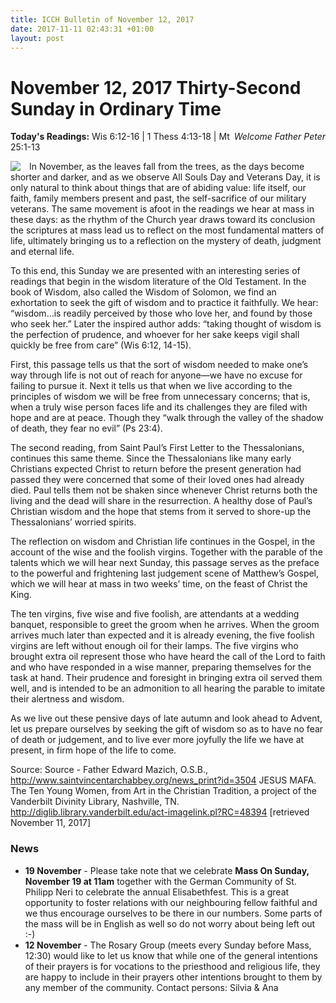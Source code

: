```yaml
---
title: ICCH Bulletin of November 12, 2017
date: 2017-11-11 02:43:31 +01:00
layout: post
---
```


# November 12, 2017 Thirty-Second Sunday in Ordinary Time
<span style="float: right"><em>Welcome Father Peter</em></span>
**Today's Readings:** Wis 6:12-16 | 1 Thess 4:13-18 | Mt 25:1-13


<img style="float: left; margin-right: 1em;" src="http://diglib.library.vanderbilt.edu/cdri/jpeg/Mafa062.jpg">

In November, as the leaves fall from the trees, as the days become shorter and darker, and as we observe All Souls Day and Veterans Day, it is only natural to think about things that are of abiding value: life itself, our faith, family members present and past, the self-sacrifice of our military veterans. The same movement is afoot in the readings we hear at mass in these days: as the rhythm of the Church year draws toward its conclusion the scriptures at mass lead us to reflect on the most fundamental matters of life, ultimately bringing us to a reflection on the mystery of death, judgment and eternal life.

To this end, this Sunday we are presented with an interesting series of readings that begin in the wisdom literature of the Old Testament. In the book of Wisdom, also called the Wisdom of Solomon, we find an exhortation to seek the gift of wisdom and to practice it faithfully. We hear: “wisdom…is readily perceived by those who love her, and found by those who seek her.” Later the inspired author adds: “taking thought of wisdom is the perfection of prudence, and whoever for her sake keeps vigil shall quickly be free from care” (Wis 6:12, 14-15).

First, this passage tells us that the sort of wisdom needed to make one’s way through life is not out of reach for anyone—we have no excuse for failing to pursue it. Next it tells us that when we live according to the principles of wisdom we will be free from unnecessary concerns; that is, when a truly wise person faces life and its challenges they are filed with hope and are at peace. Though they “walk through the valley of the shadow of death, they fear no evil” (Ps 23:4).

The second reading, from Saint Paul’s First Letter to the Thessalonians, continues this same theme. Since the Thessalonians like many early Christians expected Christ to return before the present generation had passed they were concerned that some of their loved ones had already died. Paul tells them not be shaken since whenever Christ returns both the living and the dead will share in the resurrection. A healthy dose of Paul’s Christian wisdom and the hope that stems from it served to shore-up the Thessalonians’ worried spirits.

The reflection on wisdom and Christian life continues in the Gospel, in the account of the wise and the foolish virgins. Together with the parable of the talents which we will hear next Sunday, this passage serves as the preface to the powerful and frightening last judgement scene of Matthew’s Gospel, which we will hear at mass in two weeks’ time, on the feast of Christ the King.

The ten virgins, five wise and five foolish, are attendants at a wedding banquet, responsible to greet the groom when he arrives. When the groom arrives much later than expected and it is already evening, the five foolish virgins are left without enough oil for their lamps. The five virgins who brought extra oil represent those who have heard the call of the Lord to faith and who have responded in a wise manner, preparing themselves for the task at hand. Their prudence and foresight in bringing extra oil served them well, and is intended to be an admonition to all hearing the parable to imitate their alertness and wisdom.

As we live out these pensive days of late autumn and look ahead to Advent, let us prepare ourselves by seeking the gift of wisdom so as to have no fear of death or judgement, and to live ever more joyfully the life we have at present, in firm hope of the life to come.

Source: Source - Father Edward Mazich, O.S.B., http://www.saintvincentarchabbey.org/news_print?id=3504
JESUS MAFA. The Ten Young Women, from Art in the Christian Tradition, a project of the Vanderbilt Divinity Library, Nashville, TN. http://diglib.library.vanderbilt.edu/act-imagelink.pl?RC=48394 [retrieved November 11, 2017]

### News 

* **19 November** - Please take note that we celebrate **Mass On Sunday, November 19 at 11am** together with the German Community of St. Philipp Neri to celebrate the annual Elisabethfest. This is a great opportunity to foster relations with our neighbouring fellow faithful and we thus encourage ourselves to be there in our numbers. Some parts of the mass will be in English as well so do not worry about being left out :-)
* **12 November** - The Rosary Group (meets every Sunday before Mass, 12:30) would like to let us know that while one of the general intentions of their prayers is for vocations to the priesthood and religious life, they are happy to include in their prayers other intentions brought to them by any member of the community. Contact persons: Silvia & Ana
